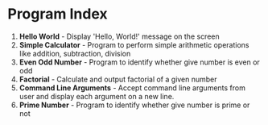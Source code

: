 # Program Index

1. **Hello World** - Display 'Hello, World!' message on the screen
1. **Simple Calculator** - Program to perform simple arithmetic operations like addition, subtraction, division
1. **Even Odd Number** - Program to identify whether give number is even or odd
1. **Factorial** - Calculate and output factorial of a given number
1. **Command Line Arguments** - Accept command line arguments from user and display each argument on a new line.
1. **Prime Number** - Program to identify whether give number is prime or not
